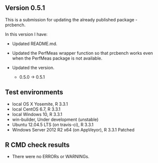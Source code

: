 ## Version 0.5.1
This is a submission for updating the already published package - prcbench.

In this version I have:

* Updated README.md.

* Updated the PerfMeas wrapper function so that prcbench works even when the PerfMeas package is not available.

* Updated the version.
    * 0.5.0 -> 0.5.1
    
## Test environments
* local OS X Yosemite, R 3.3.1
* local CentOS 6.7, R 3.3.1
* local Windows 10, R 3.3.1
* win-builder, Under development (unstable)
* Ubuntu 12.04.5 LTS (on travis-ci), R 3.3.1
* Windows Server 2012 R2 x64 (on AppVeyor), R 3.3.1 Patched

## R CMD check results
* There were no ERRORs or WARNINGs.
